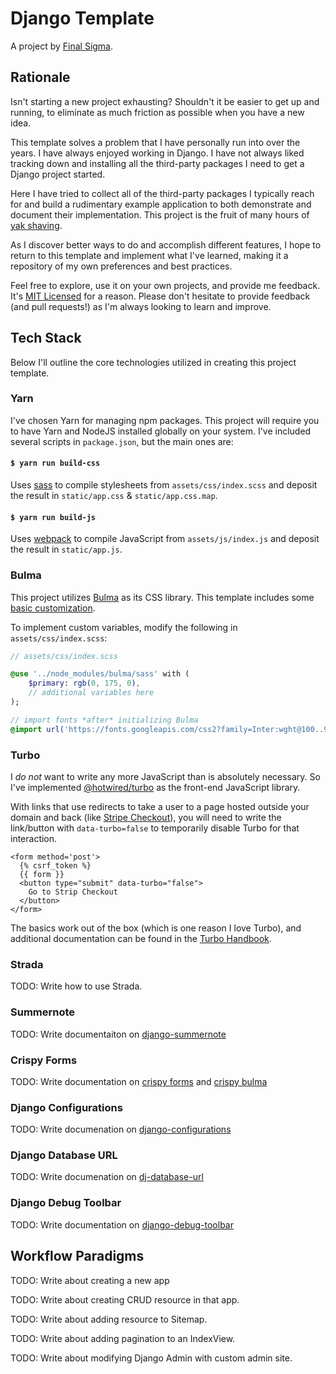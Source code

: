 # Django Template

A project by [Final Sigma](https://finalsigma.io).

## Rationale

Isn't starting a new project exhausting? Shouldn't it be easier to get up and running, to eliminate as much friction as possible when you have a new idea.

This template solves a problem that I have personally run into over the years. I have always enjoyed working in Django. I have not always liked tracking down and installing all the third-party packages I need to get a Django project started.

Here I have tried to collect all of the third-party packages I typically reach for and build a rudimentary example application to both demonstrate and document their implementation. This project is the fruit of many hours of [yak shaving](http://www.catb.org/~esr/jargon/html/Y/yak-shaving.html).

As I discover better ways to do and accomplish different features, I hope to return to this template and implement what I've learned, making it a repository of my own preferences and best practices.

Feel free to explore, use it on your own projects, and provide me feedback. It's [MIT Licensed](https://en.wikipedia.org/wiki/MIT_License) for a reason. Please don't hesitate to provide feedback (and pull requests!) as I'm always looking to learn and improve.

## Tech Stack

Below I'll outline the core technologies utilized in creating this project template.

### Yarn

I've chosen Yarn for managing npm packages. This project will require you to have Yarn and NodeJS installed globally on your system. I've included several scripts in `package.json`, but the main ones are:

#### `$ yarn run build-css`

Uses [sass](https://www.npmjs.com/package/sass) to compile stylesheets from `assets/css/index.scss` and deposit the result in `static/app.css` & `static/app.css.map`.

#### `$ yarn run build-js`

Uses [webpack](https://www.npmjs.com/package/webpack) to compile JavaScript from `assets/js/index.js` and deposit the result in `static/app.js`.

### Bulma

This project utilizes [Bulma](https://bulma.io) as its CSS library. This template includes some [basic customization](https://bulma.io/documentation/customize/with-sass/).

To implement custom variables, modify the following in `assets/css/index.scss`:

```sass
// assets/css/index.scss

@use '../node_modules/bulma/sass' with (
    $primary: rgb(0, 175, 0),
    // additional variables here
);

// import fonts *after* initializing Bulma
@import url('https://fonts.googleapis.com/css2?family=Inter:wght@100..900&family=Micro+5+Charted&display=swap')
```

### Turbo

I *do not* want to write any more JavaScript than is absolutely necessary. So I've implemented [@hotwired/turbo](https://www.npmjs.com/package/@hotwired/turbo) as the front-end JavaScript library.

With links that use redirects to take a user to a page hosted outside your domain and back (like [Stripe Checkout](https://docs.stripe.com/payments/checkout)), you will need to write the link/button with `data-turbo=false` to temporarily disable Turbo for that interaction.

```django
<form method='post'>
  {% csrf_token %}
  {{ form }}
  <button type="submit" data-turbo="false">
    Go to Strip Checkout
  </button>
</form>
```

The basics work out of the box (which is one reason I love Turbo), and additional documentation can be found in the [Turbo Handbook](https://turbo.hotwired.dev/).

### Strada

TODO: Write how to use Strada.

### Summernote

TODO: Write documentaiton on [django-summernote](https://github.com/summernote/django-summernote)

### Crispy Forms

TODO: Write documentation on [crispy forms](https://github.com/django-crispy-forms/django-crispy-forms) and [crispy bulma](https://github.com/ckrybus/crispy-bulma)

### Django Configurations

TODO: Write documenation on [django-configurations](https://pypi.org/project/django-configurations/)

### Django Database URL

TODO: Write documenation on [dj-database-url](https://pypi.org/project/dj-database-url/)

### Django Debug Toolbar

TODO: Write documentation on [django-debug-toolbar](https://pypi.org/project/django-debug-toolbar/)

## Workflow Paradigms

TODO: Write about creating a new app

TODO: Write about creating CRUD resource in that app.

TODO: Write about adding resource to Sitemap.

TODO: Write about adding pagination to an IndexView.

TODO: Write about modifying Django Admin with custom admin site.
